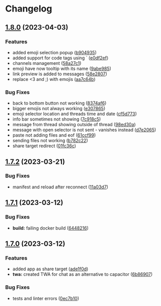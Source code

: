 # Changelog

## [1.8.0](https://github.com/codecat-io/chat/compare/app-v1.7.2...app-v1.8.0) (2023-04-03)


### Features

* added emoji selection popup ([b904935](https://github.com/codecat-io/chat/commit/b90493588a893f22feababcf7d7389d972647d4d))
* added support for code tags using ` ([e0df2ef](https://github.com/codecat-io/chat/commit/e0df2efe37ce4262d1b8285b6e6bdb94ff75f40a))
* channels management ([58a27c1](https://github.com/codecat-io/chat/commit/58a27c12143ccc4eca1cc7a182d7f2165bbb4ba6))
* emoji have now tooltip with its name ([9abe985](https://github.com/codecat-io/chat/commit/9abe9850b34d92692d9c70ae44821839b1ebec33))
* link preview is added to messages ([58e2807](https://github.com/codecat-io/chat/commit/58e2807b99154b668b80a24bc0fe5dbd79a6a6e3))
* replace &lt;3 and ;) with emojis ([aa7c64b](https://github.com/codecat-io/chat/commit/aa7c64b8b3734df801332db9b01b1df0f4b88551))


### Bug Fixes

* back to bottom button not working ([8374af6](https://github.com/codecat-io/chat/commit/8374af6e033958f6ab390c47867bbdc3d2c7bf07))
* bigger emojis not always working ([e307865](https://github.com/codecat-io/chat/commit/e307865d52272d43aec9cab8d554b2fe3702814f))
* emoji selector location and threads time and date ([cf5d773](https://github.com/codecat-io/chat/commit/cf5d773502905d3f6aa06daed47b594fc2da113d))
* info bar sometimes not showing ([7c918c5](https://github.com/codecat-io/chat/commit/7c918c5ba4b52d1d8f7b7c10f7bca917988d61d2))
* message from thread showing outside of thread ([98ed30a](https://github.com/codecat-io/chat/commit/98ed30aac6e8c339875cd43be2b40fbfd7d8990e))
* message with open selector is not sent - vanishes instead ([d7e2065](https://github.com/codecat-io/chat/commit/d7e20658c4b35d9cbed1b7e9681d631d294cf77b))
* paste not adding files and eof ([61ccf99](https://github.com/codecat-io/chat/commit/61ccf9976299b82d5af0b0aaf5417535cef9a1e8))
* sending files not working ([b782c22](https://github.com/codecat-io/chat/commit/b782c22b1d857c5fee39ea2b6c0ca2e767857713))
* share target redirect ([01fc36c](https://github.com/codecat-io/chat/commit/01fc36cd0f90ff21604370a42640a3b35be7608a))

## [1.7.2](https://github.com/codecat-io/chat/compare/app-v1.7.1...app-v1.7.2) (2023-03-21)


### Bug Fixes

* manifest and reload after reconnect ([11a03d7](https://github.com/codecat-io/chat/commit/11a03d765db71e9993db34ceeeaa9a42223fef13))

## [1.7.1](https://github.com/codecat-io/chat/compare/app-v1.7.0...app-v1.7.1) (2023-03-12)


### Bug Fixes

* **build:** failing docker build ([6448216](https://github.com/codecat-io/chat/commit/6448216d159326c5f2f307946b99074ae770d944))

## [1.7.0](https://github.com/codecat-io/chat/compare/app-v1.6.12...app-v1.7.0) (2023-03-12)


### Features

* added app as share target ([ade1f0d](https://github.com/codecat-io/chat/commit/ade1f0d8f243d9709acf036b6238bbb1db794a87))
* **twa:** created TWA for chat as an alternative to capacitor ([6b86907](https://github.com/codecat-io/chat/commit/6b86907bdf14f3099085e96e6ebf7c2a8fb45cad))


### Bug Fixes

* tests and linter errors ([0ec7b10](https://github.com/codecat-io/chat/commit/0ec7b10af2c5bd2c1551311a15970b5ffc7c4649))
